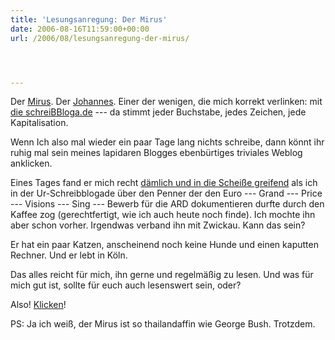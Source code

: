 ```yaml
---
title: 'Lesungsanregung: Der Mirus'
date: 2006-08-16T11:59:00+00:00
url: /2006/08/lesungsanregung-der-mirus/




---
```

Der [Mirus][1]. Der [Johannes][1]. Einer der wenigen, die mich korrekt verlinken: mit [die schreiBBloga.de][2] --- da stimmt jeder Buchstabe, jedes Zeichen, jede Kapitalisation.

Wenn Ich also mal wieder ein paar Tage lang nichts schreibe, dann könnt ihr ruhig mal sein meines lapidaren Blogges ebenbürtiges triviales Weblog anklicken.

Eines Tages fand er mich recht [dämlich und in die Scheiße greifend][3] als ich in der Ur-Schreibblogade über den Penner der den Euro --- Grand --- Price --- Visions --- Sing --- Bewerb für die ARD dokumentieren durfte durch den Kaffee zog (gerechtfertigt, wie ich auch heute noch finde). Ich mochte ihn aber schon vorher. Irgendwas verband ihn mit Zwickau. Kann das sein?

Er hat ein paar Katzen, anscheinend noch keine Hunde und einen kaputten Rechner. Und er lebt in Köln.

Das alles reicht für mich, ihn gerne und regelmäßig zu lesen. Und was für mich gut ist, sollte für euch auch lesenswert sein, oder?

Also! [Klicken][1]!

PS: Ja ich weiß, der Mirus ist so thailandaffin wie George Bush. Trotzdem.

 [1]: http://jc-log.jmirus.de/
 [2]: http://die.schreibbloga.de/
 [3]: http://jc-log.jmirus.de/index.phphttps://assets.samui-samui.de/comments/ganz_tief_unten/
